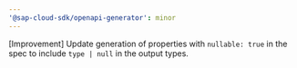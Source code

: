 ```yaml
---
'@sap-cloud-sdk/openapi-generator': minor
---
```


[Improvement] Update generation of properties with `nullable: true` in the spec to include `type | null` in the output types.
